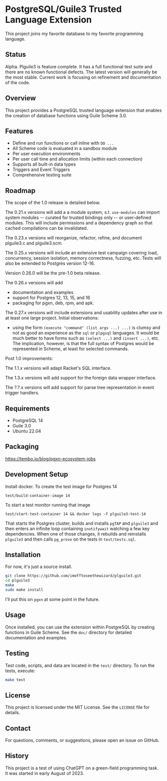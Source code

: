 # PostgreSQL/Guile3 Trusted Language Extension

This project joins my favorite database to my favorite programming
language.

## Status

Alpha.  Plguile3 is feature complete.  It has a full functional test
suite and there are no known functional defects.  The latest version
will generally be the most stable.  Current work is focusing on
refinement and documentation of the code.

## Overview

This project provides a PostgreSQL trusted language extension that
enables the creation of database functions using Guile Scheme 3.0.

## Features

- Define and run functions or call inline with `DO ...`
- All Scheme code is evaluated in a sandbox module
- Per user execution environments
- Per user call time and allocation limits (within each connection)
- Supports all built-in data types
- Triggers and Event Triggers
- Comprehensive testing suite

## Roadmap

The scope of the 1.0 release is detailed below.

The 0.21.x versions will add a a module system, s.t. `use-modules` can
import system modules -- curated for trusted bindings only -- or
user-defined modules. This will include permissions and a dependency
graph so that cached compilations can be invalidated.

The 0.23.x versions will reorganize, refactor, refine, and document
plguile3.c and plguile3.scm.

The 0.25.x versions will include an extensive test campaign covering
load, concurrency, session isolation, memory correctness, fuzzing,
etc.  Tests will also be extended to Postgres version 12-16.

Version 0.26.0 will be the pre-1.0 beta release.

The 0.26.x versions will add

- documentation and examples
- support for Postgres 12, 13, 15, and 16
- packaging for pgxn, deb, rpm, and apk.

The 0.27.x versions will include extensions and usability updates
after use in at least one large project.  Initial observations:

- using the form `(execute "command" (list args ...) ...)` is clumsy
  and not as good an experience as the `sql` or `plpgsql` languages.
  It would be much better to have forms such as `(select ...)` and
  `(insert ...)`, etc.  The implication, however, is that the full
  syntax of Postgres would be represented in Scheme, at least for
  selected commands.

Post 1.0 improvements:

The 1.1.x versions will adapt Racket's SQL interface.

The 1.3.x versions will add support for the foreign data wrapper
interface.

The ?.?.x versions will add support for parse tree representation
in event trigger handlers.

## Requirements

- PostgreSQL 14
- Guile 3.0
- Ubuntu 22.04

## Packaging

https://tembo.io/blog/pgxn-ecosystem-jobs

## Development Setup

Install docker.  To create the test image for Postgres 14

    test/build-container-image 14

To start a test monitor running that image

    test/start-test-container 14 && docker logs -f plguile3-test-14

That starts the Postgres cluster, builds and installs `pgTAP`
and `plguile3` and then enters an infinite loop containing
`inotifywait` watching a few key dependencies. When one of those
changes, it rebuilds and reinstalls `plguile3` and then calls
`pg_prove` on the tests in `test/tests.sql`.

## Installation

For now, it's just a source install.

```bash
git clone https://github.com/imofftoseethewizard/plguile3.git
cd plguile3
make
sudo make install
```

I'll put this on `pgxn` at some point in the future.

## Usage

Once installed, you can use the extension within PostgreSQL by
creating functions in Guile Scheme. See the `doc/` directory for
detailed documentation and examples.

## Testing

Test code, scripts, and data are located in the `test/` directory. To
run the tests, execute:

```bash
make test
```

## License

This project is licensed under the MIT License. See the `LICENSE` file for details.

## Contact

For questions, comments, or suggestions, please open an issue on GitHub.

## History

This project is a test of using ChatGPT on a green-field programming
task. It was started in early August of 2023.

